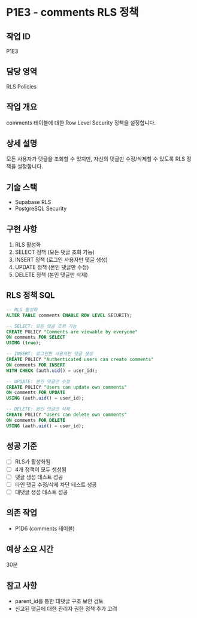 # P1E3 - comments RLS 정책

## 작업 ID
P1E3

## 담당 영역
RLS Policies

## 작업 개요
comments 테이블에 대한 Row Level Security 정책을 설정합니다.

## 상세 설명
모든 사용자가 댓글을 조회할 수 있지만, 자신의 댓글만 수정/삭제할 수 있도록 RLS 정책을 설정합니다.

## 기술 스택
- Supabase RLS
- PostgreSQL Security

## 구현 사항
1. RLS 활성화
2. SELECT 정책 (모든 댓글 조회 가능)
3. INSERT 정책 (로그인 사용자만 댓글 생성)
4. UPDATE 정책 (본인 댓글만 수정)
5. DELETE 정책 (본인 댓글만 삭제)

## RLS 정책 SQL
```sql
-- RLS 활성화
ALTER TABLE comments ENABLE ROW LEVEL SECURITY;

-- SELECT: 모든 댓글 조회 가능
CREATE POLICY "Comments are viewable by everyone"
ON comments FOR SELECT
USING (true);

-- INSERT: 로그인한 사용자만 댓글 생성
CREATE POLICY "Authenticated users can create comments"
ON comments FOR INSERT
WITH CHECK (auth.uid() = user_id);

-- UPDATE: 본인 댓글만 수정
CREATE POLICY "Users can update own comments"
ON comments FOR UPDATE
USING (auth.uid() = user_id);

-- DELETE: 본인 댓글만 삭제
CREATE POLICY "Users can delete own comments"
ON comments FOR DELETE
USING (auth.uid() = user_id);
```

## 성공 기준
- [ ] RLS가 활성화됨
- [ ] 4개 정책이 모두 생성됨
- [ ] 댓글 생성 테스트 성공
- [ ] 타인 댓글 수정/삭제 차단 테스트 성공
- [ ] 대댓글 생성 테스트 성공

## 의존 작업
- P1D6 (comments 테이블)

## 예상 소요 시간
30분

## 참고 사항
- parent_id를 통한 대댓글 구조 보안 검토
- 신고된 댓글에 대한 관리자 권한 정책 추가 고려
